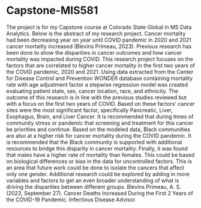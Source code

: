 # Capstone-MIS581
The project is for my Capstone course at Colorado State Global in MS Data Analytics. Below is the abstract of my research project. 
Cancer mortality had been decreasing year on year until COVID pandemic in 2020 and 2021 cancer mortality increased (Blevins Primeau, 2023).  Previous research has been done to show the disparities in cancer outcomes and how cancer mortality was impacted during COVID.  This research project focuses on the factors that are correlated to higher cancer mortality in the first two years of the COVID pandemic, 2020 and 2021.  Using data extracted from the Center for Disease Control and Prevention WONDER database containing mortality rate with age adjustment factor a stepwise regression model was created evaluating patient state, sex, cancer location, race, and ethnicity.  The outcome of this research is in line with the previous studies reviewed but with a focus on the first two years of COVID.  Based on these factors’ cancer sites were the most significant factor, specifically Pancreatic, Liver, Esophagus, Brain, and Liver Cancer.  It is recommended that during times of community stress or pandemic that screening and treatment for this cancer be priorities and continue.  Based on the modeled data, Black communities are also at a higher risk for cancer mortality during the COVID pandemic.  It is recommended that the Black community is supported with additional resources to bridge this disparity in cancer mortality.  Finally, it was found that males have a higher rate of mortality than females.  This could be based on biological differences or bias in the data for uncontrolled factors.  This is an area that future work could be done to isolate the cancers that affect only one gender.  Additional research could be explored by adding in more variables and factors to get an even broader understanding of what is driving the disparities between different groups. 
Blevins Primeau, A. S. (2023, September 27). Cancer Deaths Increased During the First 2 Years of the COVID-19 Pandemic. Infectious Disease Advisor. 



